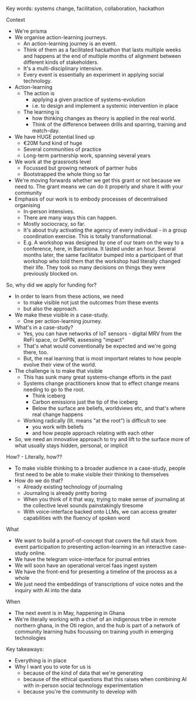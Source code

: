 Key words: systems change, facilitation, collaboration, hackathon

Context
- We're prisma
- We organise action-learning journeys. 
	- An action-learning journey is an event. 
	- Think of them as a facilitated hackathon that lasts multiple weeks and happens at the end of multiple months of alignment between different kinds of stakeholders. 
	- It's a multi-disciplinary intensive. 
	- Every event is essentially an experiment in applying social technology. 
- Action-learning
	- The action is 
		- applying a given practice of systems-evolution
		- i.e. to design and implement a systemic intervention in place
	- The learning is 
		- how thinking changes as theory is applied in the real world. 
		- Think of the difference between drills and sparring, training and match-day. 
- We have HUGE potential lined up
	- €20M fund kind of huge
	- Several communities of practice
	- Long-term partnership work, spanning several years
- We work at the grassroots level
	- Focussed but growing network of partner hubs
	- Bootstrapped the whole thing so far
- We're moving forwards whether we get this grant or not because we need to. The grant means we can do it properly and share it with your community
- Emphasis of our work is to embody processes of decentralised organising 
	- In-person intensives. 
	- There are many ways this can happen. 
	- Mostly sociocracy, so far. 
	- It's about truly activating the agency of every individual - in a group coordination exercise. This is totally transformational. 
	- E.g. A workshop was designed by one of our team on the way to a conference, here, in Barcelona. It lasted under an hour. Several months later, the same facilitator bumped into a participant of that workshop who told them that the workshop had literally changed their life. They took so many decisions on things they were previously blocked on.

So, why did we apply for funding for?
- In order to learn from these actions, we need 
	- to make visible not just the outcomes from these events 
	- but also the approach. 
- We make these visible in a case-study. 
	- One per action-learning journey. 
- What's in a case-study? 
	- Yes, you can have networks of IoT sensors - digital MRV from the ReFi space, or DePIN, assessing "impact"
	- That's what would conventionally be expected and we're going there, too. 
	- But, the real learning that is most important relates to how people evolve their view of the world. 
- The challenge is to make that visible
	- This has sunk many great systems-change efforts in the past
	- Systems change practitioners know that to effect change means needing to go to the root.
		- Think iceberg
		- Carbon emissions just the tip of the iceberg
		- Below the surface are beliefs, worldviews etc, and that's where real change happens
	- Working radically (lit. means "at the root") is difficult to see 
		- you work with beliefs
		- and how people approach relating with each other
- So, we need an innovative approach to try and lift to the surface more of what usually stays hidden, personal, or implicit

How? - Literally, how??
- To make visible thinking to a broader audience in a case-study, people first need to be able to make visible their thinking to themselves 
- How do we do that? 
	- Already existing technology of journaling
	- Journaling is already pretty boring
	- When you think of it that way, trying to make sense of journaling at the collective level sounds painstakingly tiresome
	- With voice-interface backed onto LLMs, we can access greater capabilities with the fluency of spoken word

What
- We want to build a proof-of-concept that covers the full stack from event participation to presenting action-learning in an interactive case-study online. 
- We have the telegram voice-interface for journal entries
- We will soon have an operational vercel faas ingest system
- We have the front-end for presenting a timeline of the process as a whole
- We just need the embeddings of transcriptions of voice notes and the inquiry with AI into the data

When
- The next event is in May, happening in Ghana
- We're literally working with a chief of an indigenous tribe in remote northern ghana, in the Oti region, and the hub is part of a network of community learning hubs focussing on training youth in emerging technologies

Key takeaways:
- Everything is in place
- Why I want you to vote for us is 
	- because of the kind of data that we're generating
	- because of the ethical questions that this raises when combining AI with in-person social technology experimentation
	- because you're the community to develop with